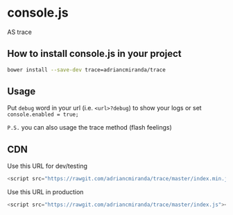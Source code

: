 console.js
==========

AS trace

## How to install __console.js__ in your project

```bash
bower install --save-dev trace=adriancmiranda/trace
```

## Usage

Put `debug` word in your url (i.e. `<url>?debug`) to show your logs or set `console.enabled = true;`

`P.S.` you can also usage the trace method (flash feelings)

## CDN
Use this URL for dev/testing

```javascript
<script src="https://rawgit.com/adriancmiranda/trace/master/index.min.js"></script>
```

Use this URL in production

```javascript
<script src="https://rawgit.com/adriancmiranda/trace/master/index.js"></script>
```
